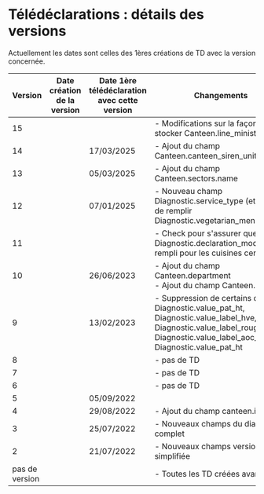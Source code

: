 # Télédéclarations : détails des versions
Actuellement les dates sont celles des 1ères créations de TD avec la version concernée.

|Version|Date création de la version|Date 1ère télédéclaration avec cette version|Changements|
|-|-|-|-|
|15|||- Modifications sur la façon de stocker Canteen.line_ministry|
|14||17/03/2025|- Ajout du champ Canteen.canteen_siren_unite_legale|
|13||05/03/2025|- Ajout du champ Canteen.sectors.name|
|12||07/01/2025|- Nouveau champ Diagnostic.service_type (et arrêter de remplir Diagnostic.vegetarian_menu_type)|
|11|||- Check pour s'assurer que Diagnostic.declaration_mode est rempli pour les cuisines centrales|
|10||26/06/2023|- Ajout du champ Canteen.department<br>- Ajout du champ Canteen.region|
|9||13/02/2023|- Suppression de certains champs : Diagnostic.value_pat_ht, Diagnostic.value_label_hve, Diagnostic.value_label_rouge, Diagnostic.value_label_aoc_igp, Diagnostic.value_pat_ht|
|8|||- pas de TD|
|7|||- pas de TD|
|6|||- pas de TD|
|5||05/09/2022||
|4||29/08/2022|- Ajout du champ canteen.id|
|3||25/07/2022|- Nouveaux champs du diagnostic complet|
|2||21/07/2022|- Nouveaux champs version simplifiée|
|pas de version|||- Toutes les TD créées avant la V2|
